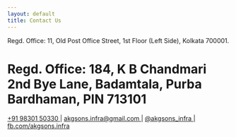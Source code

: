 ```yaml
---
layout: default
title: Contact Us
---
```


Regd. Office: 11, Old Post Office Street, 1st Floor (Left Side), Kolkata 700001. 
# Regd. Office: 184, K B Chandmari 2nd Bye Lane, Badamtala, Purba Bardhaman, PIN 713101

[ +91 98301 50330 ]( tel:+919830150330 ) \|
[ akgsons.infra@gmail.com ]( mailto:akgsons.infra@gmail.com ) \|
[ @akgsons_infra ]( https://www.twitter.com/akgsons_infra ) \|
[ fb.com/akgsons.infra ]( https://www.facebook.com/akgsons.infra )




